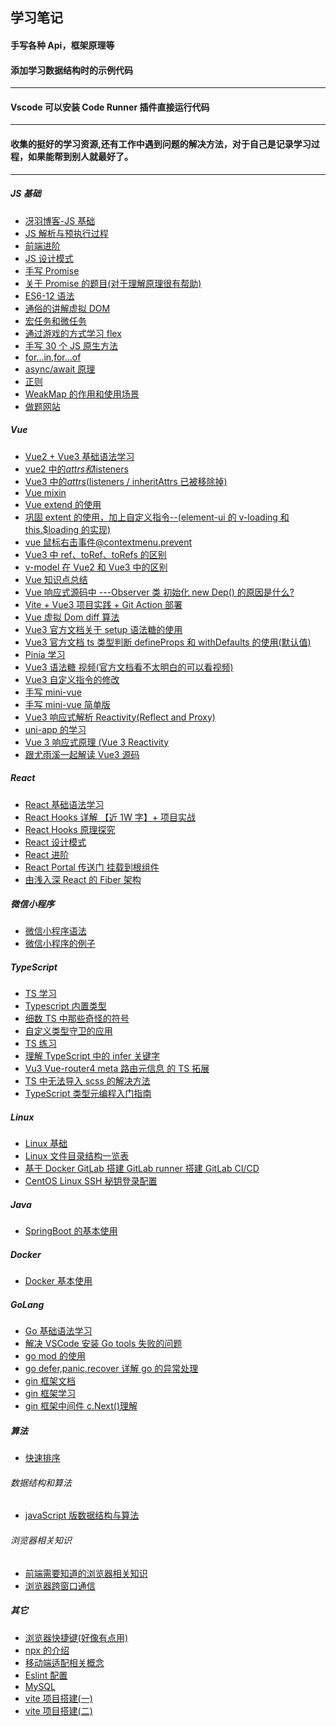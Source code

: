 <!--
 * @Author: your name
 * @Date: 2021-03-30 23:20:13
 * @LastEditTime: 2022-02-11 15:28:42
 * @LastEditors: GZH
 * @Description: In User Settings Edit
 * @FilePath: \rewrite\README.md
-->

## 学习笔记

#### 手写各种 Api，框架原理等

#### 添加学习数据结构时的示例代码

---

#### Vscode 可以安装 Code Runner 插件直接运行代码

---

#### 收集的挺好的学习资源,还有工作中遇到问题的解决方法，对于自己是记录学习过程，如果能帮到别人就最好了。

---

##### JS 基础

- [冴羽博客-JS 基础](https://github.com/mqyqingfeng/Blog)
- [JS 解析与预执行过程](https://segmentfault.com/a/1190000022309160)
- [前端进阶](https://github.com/sl1673495/blogs/issues/37)
- [JS 设计模式](https://juejin.cn/book/6844733790204461070)
- [手写 Promise](https://www.bilibili.com/video/BV1GA411x7z1?p=25)
- [关于 Promise 的题目(对于理解原理很有帮助)](https://juejin.cn/post/6844904077537574919#heading-3)
- [ES6-12 语法](https://juejin.cn/post/6995334897065787422?share_token=1138e1e2-98cd-462d-9e69-fed483c410f3#heading-2)
- [通俗的讲解虚拟 DOM](https://juejin.cn/post/6994959998283907102#heading-0)
- [宏任务和微任务](https://juejin.cn/post/6844904004007247880#heading-10)
- [通过游戏的方式学习 flex](http://flexboxfroggy.com/#zh-cn)
- [手写 30 个 JS 原生方法](https://juejin.cn/post/7002248038529892383#heading-4)
- [for...in,for...of](https://www.zhangxinxu.com/wordpress/2018/08/for-in-es6-for-of/)
- [async/await 原理](https://juejin.cn/post/7007031572238958629)
- [正则](https://juejin.cn/post/6844903845227659271#heading-0)
- [WeakMap 的作用和使用场景](https://www.jianshu.com/p/f698d90836f4)
- [做题网站](https://fe.ecool.fun/topic-list?tagId=10)

##### Vue

- [Vue2 + Vue3 基础语法学习](https://www.bilibili.com/video/BV1Zy4y1K7SH)
- [vue2 中的$attrs和$listeners](https://segmentfault.com/a/1190000022708579)
- [Vue3 中的$attrs($listeners / inheritAttrs 已被移除掉) ](https://codeantenna.com/a/VJIajdNC5s)
- [Vue mixin](https://segmentfault.com/a/1190000014991578)
- [Vue extend 的使用](https://www.jianshu.com/p/7f5c4d0804ce)
- [巩固 extent 的使用，加上自定义指令--(element-ui 的 v-loading 和 this.$loading 的实现)](https://segmentfault.com/a/1190000018535744)
- [vue 鼠标右击事件@contextmenu.prevent](https://blog.csdn.net/jyn15159/article/details/116445826)
- [Vue3 中 ref、toRef、toRefs 的区别](https://juejin.cn/post/6954789258607460359)
- [v-model 在 Vue2 和 Vue3 中的区别](https://juejin.cn/post/6970210247726071845)
- [Vue 知识点总结](https://juejin.cn/post/6984210440276410399#heading-0)
- [Vue 响应式源码中 ---Observer 类 初始化 new Dep() 的原因是什么?](https://zhuanlan.zhihu.com/p/351145163)
- [Vite + Vue3 项目实践 + Git Action 部署](https://www.bilibili.com/video/BV1vX4y1K7bQ?p=15)
- [Vue 虚拟 Dom diff 算法](https://www.bilibili.com/video/BV1Ph41117hq)
- [Vue3 官方文档关于 setup 语法糖的使用](https://v3.cn.vuejs.org/api/sfc-script-setup.html#%E5%9F%BA%E6%9C%AC%E8%AF%AD%E6%B3%95)
- [Vue3 官方文档 ts 类型判断 defineProps 和 withDefaults 的使用(默认值)](https://v3.cn.vuejs.org/api/sfc-script-setup.html#%E4%BB%85%E9%99%90-typescript-%E7%9A%84%E5%8A%9F%E8%83%BD)
- [Pinia 学习](https://juejin.cn/post/7049196967770980389)
- [Vue3 语法糖 视频(官方文档看不太明白的可以看视频)](https://www.bilibili.com/video/BV1Rb4y1C7p3)
- [Vue3 自定义指令的修改](https://juejin.cn/post/6968996649515515917#heading-2)
- [手写 mini-vue](https://www.bilibili.com/video/BV1564y1s7s5)
- [手写 mini-vue 简单版](https://www.bilibili.com/video/BV1Rt4y1B7sC?p=1)
- [Vue3 响应式解析 Reactivity(Reflect and Proxy)](https://segmentfault.com/a/1190000039365544)
- [uni-app 的学习](https://www.bilibili.com/video/BV1vh411B7Sb)
- [Vue 3 响应式原理 (Vue 3 Reactivity](https://www.bilibili.com/video/BV1SZ4y1x7a9)
- [跟尤雨溪一起解读 Vue3 源码](https://www.bilibili.com/video/BV1rC4y187Vw)

##### React

- [React 基础语法学习](https://www.bilibili.com/video/BV1wy4y1D7JT)
- [React Hooks 详解 【近 1W 字】+ 项目实战](https://juejin.cn/post/6844903985338400782#heading-15)
- [React Hooks 原理探究](https://juejin.cn/post/6891577820821061646)
- [React 设计模式](https://mp.weixin.qq.com/s/dfnajqS0NqTkp7fzK4-4Sw)
- [React 进阶](https://juejin.cn/book/6945998773818490884)
- [React Portal 传送门 挂载到根组件](https://zhuanlan.zhihu.com/p/29880992)
- [由浅入深 React 的 Fiber 架构](https://juejin.cn/post/6844904193958887431#heading-25)

##### 微信小程序

- [微信小程序语法](https://www.bilibili.com/video/BV12K411A7A2?p=15&t=7)
- [微信小程序的例子](https://www.bilibili.com/video/BV1zU4y1t7nT?p=11&spm_id_from=pageDriver)

##### TypeScript

- [TS 学习](https://juejin.cn/post/6872111128135073806#heading-41)
- [Typescript 内置类型](https://juejin.cn/post/6844903860692074504#heading-1)
- [细数 TS 中那些奇怪的符号](https://segmentfault.com/a/1190000023943952)
- [自定义类型守卫的应用](https://juejin.cn/post/6844904071334199309)
- [TS 练习](https://github.com/type-challenges/type-challenges/blob/master/README.zh-CN.md)
- [理解 TypeScript 中的 infer 关键字](https://juejin.cn/post/6844904170353328135)
- [Vu3 Vue-router4 meta 路由元信息 的 TS 拓展](https://juejin.cn/post/6995478754571059237#heading-7)
- [TS 中无法导入 scss 的解决方法](https://www.codenong.com/40382842/)
- [TypeScript 类型元编程入门指南](https://juejin.cn/post/7025619077158666270)

##### Linux

- [Linux 基础](https://juejin.cn/post/6844904090841907213)
- [Linux 文件目录结构一览表](http://c.biancheng.net/view/2833.html)
- [基于 Docker GitLab 搭建 GitLab runner 搭建 GitLab CI/CD](https://www.jianshu.com/p/c6e5e645591c)
- [CentOS Linux SSH 秘钥登录配置](https://majing.io/posts/10000039841225)

##### Java

- [SpringBoot 的基本使用](https://www.bilibili.com/video/BV15b4y1a7yG?p=1)

##### Docker

- [Docker 基本使用](https://dockertips.readthedocs.io/en/latest/docker-install/docker-intro.html)

##### GoLang

- [Go 基础语法学习](https://www.bilibili.com/video/BV1gf4y1r79E)
- [解决 VSCode 安装 Go tools 失败的问题](https://l2m2.top/2020/05/26/2020-05-26-fix-golang-tools-failed-on-vscode/)
- [go mod 的使用](https://juejin.cn/post/6844903798658301960)
- [go defer,panic,recover 详解 go 的异常处理](https://www.jianshu.com/p/63e3d57f285f)
- [gin 框架文档](https://www.topgoer.com/gin%E6%A1%86%E6%9E%B6/)
- [gin 框架学习](https://www.bilibili.com/video/BV1gJ411p7xC?p=10&spm_id_from=pageDriver)
- [gin 框架中间件 c.Next()理解](https://blog.csdn.net/big_kevin/article/details/109025888)

##### 算法

- [快速排序](https://www.ruanyifeng.com/blog/2011/04/quicksort_in_javascript.html)

###### 数据结构和算法

- [javaScript 版数据结构与算法](https://www.bilibili.com/video/BV1r7411n7Pw)

###### 浏览器相关知识

- [前端需要知道的浏览器相关知识](https://juejin.cn/post/6844904021308735502#heading-101)
- [浏览器跨窗口通信](https://juejin.cn/post/7002012595200720927#heading-10)

##### 其它

- [浏览器快捷键(好像有点用)](https://juejin.cn/post/6999126516852490253)
- [npx 的介绍](http://www.ruanyifeng.com/blog/2019/02/npx.html)
- [移动端适配相关概念](https://juejin.cn/post/6844903845617729549#heading-0)
- [Eslint 配置](https://mp.weixin.qq.com/s/QYrive47_wHILPwfTUXBJw?st=08DCBB17353D0FEBF318FB43D22F1898C9C82D873DAB54A2AA44D6C62A33EA77899B5222C5854355952B69DCBC6C38774FB869C1B5407E05FD38779D49C073CC265CE4533EE3362289B90A6EBB80B2F383FF32B93996A433E608674595365019A958C55A410DCF126052F4CA963467E4860055FBE0073EC2D0C14129CA78D966CC0ED65942A3202BE27210B858F30840FD065B54C8F497C1705435D84A3E44DA28E64265D168CC50CA666BF0DABF0FBAA5BFDC94B808F958969A208AB5F036E257319C5DCCE7C8E86736AB1B2D42AC0AD0C17F5A50CA22C918390C229A72F428&vid=1688853214406189&cst=A4DDE2B548B73094D916C665892D1FB5EC2FA40302FB29A4C8588ED51251C4D45A9D1EF02A23E19470FC7D09AFCFE95A&deviceid=2c5712c3-e865-4abc-a913-fb01a2fae7b8&version=3.1.18.6007&platform=win)
- [MySQL](https://www.bilibili.com/video/BV1iq4y1u7vj)
- [vite 项目搭建(一)](https://github.com/boom-sakalaka/rewrite/blob/master/article/web/vite-cli/vite-cli.md)
- [vite 项目搭建(二)](https://github.com/boom-sakalaka/rewrite/blob/master/article/web/Git-Hook/git-hook.md)
